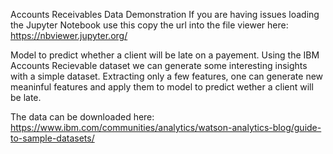 Accounts Receivables Data Demonstration
If you are having issues loading the Jupyter Notebook use this copy the url into the file viewer here: https://nbviewer.jupyter.org/

Model to predict whether a client will be late on a payement.
Using the IBM Accounts Recievable dataset we can generate some interesting insights with a simple dataset.
Extracting only a few features, one can generate new meaninful features and apply them to model to predict wether a client will be late. 



The data can be downloaded here: https://www.ibm.com/communities/analytics/watson-analytics-blog/guide-to-sample-datasets/
